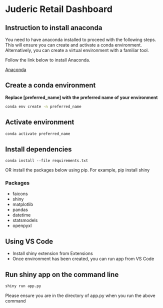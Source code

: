 # Juderic Retail Dashboard

## Instruction to install anaconda

You need to have anaconda installed to proceed with the following steps.
This will ensure you can create and activate a conda environment. Alternatively, you can create a virtual environment with a familiar tool.

Follow the link below to install Anaconda.

[Anaconda](https://www.anaconda.com/download/)

## Create a conda environment

**Replace [preferred_name] with the preferred name of your environment**

```bash
conda env create -n preferred_name
```

## Activate environment

```bash
conda activate preferred_name
```

## Install dependencies

```
conda install --file requirements.txt
```

OR install the packages below using pip. For example, pip install shiny

### Packages

- faicons
- shiny
- matplotlib
- pandas
- datetime
- statsmodels
- openpyxl

## Using VS Code

- Install shiny extension from Extensions
- Once environment has been created, you can run app from VS Code

## Run shiny app on the command line

```bash
shiny run app.py
```

Please ensure you are in the directory of app.py when you run the above command
